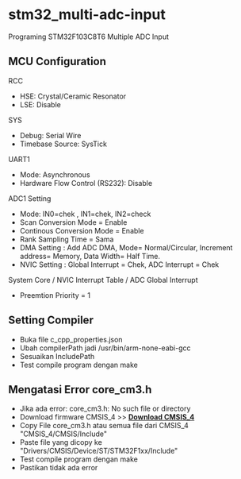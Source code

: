 # stm32_multi-adc-input
Programing STM32F103C8T6 Multiple ADC Input

## MCU Configuration
RCC
- HSE: Crystal/Ceramic Resonator
- LSE: Disable
  
SYS
- Debug: Serial Wire
- Timebase Source: SysTick
  
UART1
- Mode: Asynchronous
- Hardware Flow Control (RS232): Disable
  
ADC1 Setting
- Mode: IN0=chek , IN1=chek, IN2=check
- Scan Conversion Mode = Enable
- Continous Conversion Mode = Enable
- Rank Sampling Time = Sama
- DMA Setting : Add ADC DMA, Mode= Normal/Circular, Increment address= Memory, Data Width= Half Time.
- NVIC Setting : Global Interrupt = Chek, ADC Interrupt = Chek
  
System Core / NVIC Interrupt Table / ADC Global Interrupt
- Preemtion Priority = 1

## Setting Compiler
- Buka file c_cpp_properties.json
- Ubah compilerPath jadi /usr/bin/arm-none-eabi-gcc
- Sesuaikan IncludePath
- Test compile program dengan make

## Mengatasi Error core_cm3.h
- Jika ada error: core_cm3.h: No such file or directory
- Download firmware CMSIS_4 >> [**Download CMSIS_4**](https://github.com/ARM-software/CMSIS_4)
- Copy File core_cm3.h atau semua file dari CMSIS_4 "CMSIS_4/CMSIS/Include"
- Paste file yang dicopy ke "Drivers/CMSIS/Device/ST/STM32F1xx/Include"
- Test compile program dengan make
- Pastikan tidak ada error
